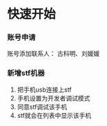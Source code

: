 
# 快速开始

### 账号申请

 账号添加联系人： 古科明、刘媛媛
 
### 新增stf机器
  1. 把手机usb连接上stf
  2. 手机设置为开发者调试模式
  3. 同意stf调试该手机
  4. stf就会在列表中显示该手机
